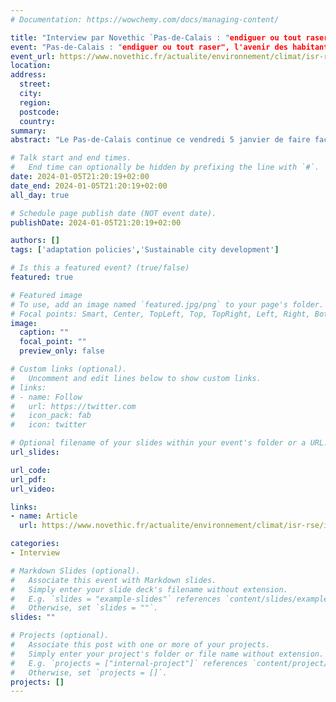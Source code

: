 ```yaml
---
# Documentation: https://wowchemy.com/docs/managing-content/

title: "Interview par Novethic `Pas-de-Calais : "endiguer ou tout raser", l'avenir des habitants en jeu`"
event: "Pas-de-Calais : "endiguer ou tout raser", l'avenir des habitants en jeu"
event_url: https://www.novethic.fr/actualite/environnement/climat/isr-rse/inondations-dans-le-pas-de-calais-evacuer-et-tout-raser-152001.html
location:
address:
  street:
  city:
  region:
  postcode:
  country:
summary:
abstract: "Le Pas-de-Calais continue ce vendredi 5 janvier de faire face aux dégâts provoqués par de nouvelles crues hors normes, deux mois seulement après un épisode similaire. Alors que les inondations vont être plus fréquentes et intenses sous le coup du changement climatique, faut-il classer certaines zones régulièrement inondées comme inhabitables ?"

# Talk start and end times.
#   End time can optionally be hidden by prefixing the line with `#`.
date: 2024-01-05T21:20:19+02:00
date_end: 2024-01-05T21:20:19+02:00
all_day: true

# Schedule page publish date (NOT event date).
publishDate: 2024-01-05T21:20:19+02:00

authors: []
tags: ['adaptation policies','Sustainable city development']

# Is this a featured event? (true/false)
featured: true

# Featured image
# To use, add an image named `featured.jpg/png` to your page's folder. 
# Focal points: Smart, Center, TopLeft, Top, TopRight, Left, Right, BottomLeft, Bottom, BottomRight.
image:
  caption: ""
  focal_point: ""
  preview_only: false

# Custom links (optional).
#   Uncomment and edit lines below to show custom links.
# links:
# - name: Follow
#   url: https://twitter.com
#   icon_pack: fab
#   icon: twitter

# Optional filename of your slides within your event's folder or a URL.
url_slides:

url_code:
url_pdf:
url_video:

links:
- name: Article
  url: https://www.novethic.fr/actualite/environnement/climat/isr-rse/inondations-dans-le-pas-de-calais-evacuer-et-tout-raser-152001.html

categories:
- Interview

# Markdown Slides (optional).
#   Associate this event with Markdown slides.
#   Simply enter your slide deck's filename without extension.
#   E.g. `slides = "example-slides"` references `content/slides/example-slides.md`.
#   Otherwise, set `slides = ""`.
slides: ""

# Projects (optional).
#   Associate this post with one or more of your projects.
#   Simply enter your project's folder or file name without extension.
#   E.g. `projects = ["internal-project"]` references `content/project/deep-learning/index.md`.
#   Otherwise, set `projects = []`.
projects: []
---
```

